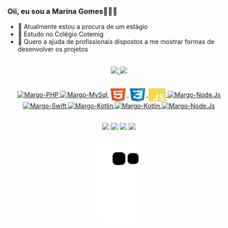 ### Oii, eu sou a Marina Gomes👩🏽‍💻

- 🔭 Atualmente estou a procura de um estágio
- 🌱 Estudo no Colégio Cotemig
- 🤔 Quero a ajuda de profissionais dispostos a me mostrar formas de desenvolver os projetos

<br>
<div align="center">
  <a href="https://github.com/Margogongomes">
  <img height="180em" src="https://github-readme-stats.vercel.app/api?username=Margogongomes&show_icons=true&theme=dark&include_all_commits=true&count_private=true"/>
  <img height="130em" src="https://github-readme-stats.vercel.app/api/top-langs/?username=Margogongomes&layout=compact&langs_count=7&theme=dark"/>
</div>

  ##
  
<div align="center">
  <img align="center" alt="Margo-PHP" height="30" width="40" src="https://cdn.jsdelivr.net/gh/devicons/devicon/icons/php/php-plain.svg">
  <img align="center" alt="Margo-MySql" height="30" width="40" src="https://cdn.jsdelivr.net/gh/devicons/devicon/icons/mysql/mysql-original.svg">
  <img align="center" alt="Margo-HTML" height="30" width="40" src="https://raw.githubusercontent.com/devicons/devicon/master/icons/html5/html5-original.svg">
  <img align="center" alt="Margo-CSS" height="30" width="40" src="https://raw.githubusercontent.com/devicons/devicon/master/icons/css3/css3-original.svg">
  <img align="center" alt="Margo-Js" height="30" width="40" src="https://raw.githubusercontent.com/devicons/devicon/master/icons/javascript/javascript-plain.svg">
  <img align="center" alt="Margo-Node.Js" heigth="30" width="40" src="https://cdn.jsdelivr.net/gh/devicons/devicon/icons/nodejs/nodejs-original.svg">
  <img align="center" alt="Margo-Swift" height="30" width="40" src="https://cdn.jsdelivr.net/gh/devicons/devicon/icons/swift/swift-original.svg">
  <img align="center" alt="Margo-Kotlin" height="30" width="40" src="https://cdn.jsdelivr.net/gh/devicons/devicon/icons/kotlin/kotlin-original.svg">
  <img align="center" alt="Margo-Kotlin" height="30" width="40" src="https://cdn.jsdelivr.net/gh/devicons/devicon/icons/androidstudio/androidstudio-original.svg">
  <img align="center" alt="Margo-Node.Js" heigth="30" width="40" src="https://cdn.jsdelivr.net/gh/devicons/devicon/icons/nodejs/nodejs-original.svg">
</div>
  
  ##
 
<div align="center"> 
  <a href="https://instagram.com/margongomes" target="_blank"><img src="https://img.shields.io/badge/-Instagram-%23E4405F?style=for-the-badge&logo=instagram&logoColor=white" target="_blank"></a>
 <a href="https://discord.gg/ninagomes#8056" target="_blank"><img src="https://img.shields.io/badge/Discord-7289DA?style=for-the-badge&logo=discord&logoColor=white" target="_blank"></a> 
  <a href = "mailto:margongomes@gmail.com"><img src="https://img.shields.io/badge/-Gmail-%23333?style=for-the-badge&logo=gmail&logoColor=white" target="_blank"></a>
  <a href="https://www.linkedin.com/in/marina-gomes-095523206" target="_blank"><img src="https://img.shields.io/badge/-LinkedIn-%230077B5?style=for-the-badge&logo=linkedin&logoColor=white" target="_blank"></a> 
 
  ![Snake animation](https://github.com/rafaballerini/rafaballerini/blob/output/github-contribution-grid-snake.svg)
 
</div>
